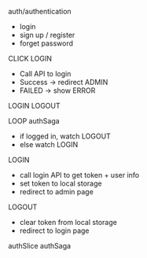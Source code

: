 auth/authentication

- login
- sign up / register
- forget password

CLICK LOGIN

- Call API to login
- Success -> redirect ADMIN
- FAILED -> show ERROR

LOGIN
LOGOUT

LOOP
authSaga

- if logged in, watch LOGOUT
- else watch LOGIN

LOGIN

- call login API to get token + user info
- set token to local storage
- redirect to admin page

LOGOUT

- clear token from local storage
- redirect to login page

authSlice
authSaga
